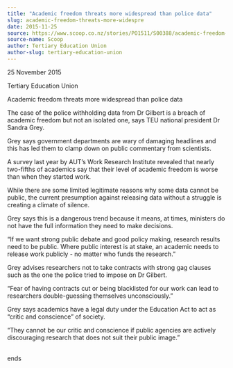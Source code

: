 ```yaml
---
title: "Academic freedom threats more widespread than police data"
slug: academic-freedom-threats-more-widespre
date: 2015-11-25
source: https://www.scoop.co.nz/stories/PO1511/S00388/academic-freedom-threats-more-widespre
source-name: Scoop
author: Tertiary Education Union
author-slug: tertiary-education-union
---
```


<p>25 November 2015</p>

<p>Tertiary Education Union</p>

<p>Academic
freedom threats more widespread than police data</p>

<p>The
case of the police withholding data from Dr Gilbert is a
breach of academic freedom but not an isolated one, says TEU
national president Dr Sandra Grey.</p>

<p>Grey says government
departments are wary of damaging headlines and this has led
them to clamp down on public commentary from scientists.</p>

<p>A
survey last year by AUT’s Work Research Institute revealed
that nearly two-fifths of academics say that their level
of academic freedom is worse than when they started
work.</p>

<p>While there are some limited legitimate reasons why
some data cannot be public, the current presumption against
releasing data without a struggle is creating a climate of
silence.</p>

<p>Grey says this is a dangerous trend because it
means, at times, ministers do not have the full information
they need to make decisions.</p>

<p>“If we want strong public
debate and good policy making, research results need to be
public.  Where public interest is at stake, an academic
needs to release work publicly - no matter who funds the
research.”<p>

<p>Grey advises researchers not to take
contracts with strong gag clauses such as the one the police
tried to impose on Dr Gilbert.</p>

<p>“Fear of having contracts
cut or being blacklisted for our work can lead to
researchers double-guessing themselves
unconsciously.”</p>

<p>Grey says academics have a legal duty
under the Education Act to act as “critic and
conscience” of society.</p>

<p>“They cannot be our critic and
conscience if public agencies are actively discouraging
research that does not suit their public
image.”</p>

<p><br>ends<p>

<p></p>